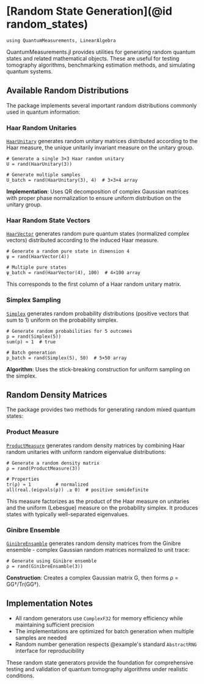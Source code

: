 # [Random State Generation](@id random_states)

```@setup setup
using QuantumMeasurements, LinearAlgebra
```

QuantumMeasurements.jl provides utilities for generating random quantum states and related mathematical objects. These are useful for testing tomography algorithms, benchmarking estimation methods, and simulating quantum systems.

## Available Random Distributions

The package implements several important random distributions commonly used in quantum information:

### Haar Random Unitaries

[`HaarUnitary`](@ref) generates random unitary matrices distributed according to the Haar measure, the unique unitarily invariant measure on the unitary group.

```@example setup
# Generate a single 3×3 Haar random unitary
U = rand(HaarUnitary(3))

# Generate multiple samples
U_batch = rand(HaarUnitary(3), 4)  # 3×3×4 array
```

**Implementation**: Uses QR decomposition of complex Gaussian matrices with proper phase normalization to ensure uniform distribution on the unitary group.

### Haar Random State Vectors

[`HaarVector`](@ref) generates random pure quantum states (normalized complex vectors) distributed according to the induced Haar measure.

```@example setup
# Generate a random pure state in dimension 4
ψ = rand(HaarVector(4))

# Multiple pure states
ψ_batch = rand(HaarVector(4), 100)  # 4×100 array
```

This corresponds to the first column of a Haar random unitary matrix.

### Simplex Sampling

[`Simplex`](@ref) generates random probability distributions (positive vectors that sum to 1) uniform on the probability simplex.

```@example setup
# Generate random probabilities for 5 outcomes
p = rand(Simplex(5))
sum(p) ≈ 1  # true

# Batch generation
p_batch = rand(Simplex(5), 50)  # 5×50 array
```

**Algorithm**: Uses the stick-breaking construction for uniform sampling on the simplex.

## Random Density Matrices

The package provides two methods for generating random mixed quantum states:

### Product Measure

[`ProductMeasure`](@ref) generates random density matrices by combining Haar random unitaries with uniform random eigenvalue distributions:

```@example setup
# Generate a random density matrix
ρ = rand(ProductMeasure(3))

# Properties
tr(ρ) ≈ 1         # normalized
all(real.(eigvals(ρ)) .≥ 0)  # positive semidefinite
```

This measure factorizes as the product of the Haar measure on unitaries and the uniform (Lebesgue) measure on the probability simplex. It produces states with typically well-separated eigenvalues.

### Ginibre Ensemble

[`GinibreEnsamble`](@ref) generates random density matrices from the Ginibre ensemble - complex Gaussian random matrices normalized to unit trace:

```@example setup
# Generate using Ginibre ensemble  
ρ = rand(GinibreEnsamble(3))
```

**Construction**: Creates a complex Gaussian matrix G, then forms ρ = GG†/Tr(GG†).

## Implementation Notes

- All random generators use `ComplexF32` for memory efficiency while maintaining sufficient precision
- The implementations are optimized for batch generation when multiple samples are needed
- Random number generation respects @example's standard `AbstractRNG` interface for reproducibility

These random state generators provide the foundation for comprehensive testing and validation of quantum tomography algorithms under realistic conditions.